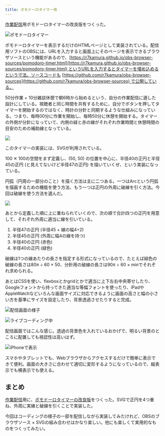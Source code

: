 ```yaml
---
title: ポモドーロタイマー改
---
```

[作業配信](https://www.youtube.com/c/r7kamura)用ポモドーロタイマーの改良版をつくった。

![](https://lh6.googleusercontent.com/V8mGboQ6-L60r0-1PK_jJ35J7mUtDGPlp37lP_2q-g2MGZi1nNDWMmsFIQcoLIBICT9cN2iDs7qSOiiMJwZ8bP8S7_Nn5sbszc6EZGDM1OFyXn0CbFFI3tEy5g0o1E8gm5QPJBvTLJdxk0r8DDWKWPjXe7hUK33Y0TCRxG26XMISzdpzusNXcxrjirLVAA "ポモドーロタイマー")

ポモドーロタイマーを表示するだけのHTMLページとして実装されている。配信用ソフトのOBSには、URLを入力すると画面上にそのページを表示できるブラウザソースという機能があるので、[https://r7kamura.github.io/obs-browser-sources/pomodoro-timer.html](https://r7kamura.github.io/obs-browser-sources/pomodoro-timer.html) というURLを入力するとタイマーを埋め込めるという寸法。ソースコードも [https://github.com/r7kamura/obs-browser-sources](https://github.com/r7kamura/obs-browser-sources) で公開している。

50分作業 + 10分雑談休憩で朝6時から始めるという、自分の作業配信に適した設計にしている。視聴者と同じ時間を共有するために、自分でボタンを押してタイマーを開始するのではなく、時計の分針と同期するような仕組みになっている。つまり、毎時00分に作業を開始し、毎時50分に休憩を開始する。タイマーの外側が分針になっていて、内側の緑と赤の線がそれぞれ作業時間と休憩時間の目安のための補助線となっている。

![](https://lh4.googleusercontent.com/-sQYHu2NrkI1eAJAKweQxOZLXyOtob3mv5I8sHiGp-WiIEYGVP0DKXFKYDhGCGGAOYw25qnfq9jVU1IM2fuY3_rkhQ93rsakgYsEOnA_ZgSPyedqHN5c7x-C3uD8Cwqr8ypBpuia6PGLrMS9qWdwC8EnHupbgyU-O9VrJJlgCyXb_lmRq8oXU_dsWRICog)

このタイマーの実装には、SVGが利用されている。

100 ✕ 100の空間をまず定義し、(50, 50) の位置を中心に、半径40の正円と半径45の正円 (と見えてないけど半径47の正円) を描いていくぜ、という実装になっている。

円弧（円周の一部分のこと）を描く方法は主に二つある。一つはArcという円弧を描画するための機能を使う方法、もう一つは正円の外周に破線を引く方法。今回は破線を使う方法を選んだ。

![](https://lh6.googleusercontent.com/pZTsZckm4g7Ra0mtLFZsrFanbf-418xofUfDCTgDQ3KMTqm3Hl7okAFeCRaLfSCRl_yPgJ-1pVDVqKeNLJBRz-KIDANyMECOXvhOUuTb03B8llBqPl_1LxO4COsSUxsvFq-RRI7SInn20KJRKi6pyV55HCFv5skMxap9eRg1mPSzUaJbhbmeH6yobFhqoQ)

あとから定義した順に上に重ねられていくので、次の順で合計四つの正円を用意して、それぞれ外周に適当に線を引いている。

1.  半径47の正円 (半径45 + 線の幅4÷2)
2.  半径45の正円 (外周に幅4の線を持つ)
3.  半径40の正円 (赤色)
4.  半径40の正円 (緑色)

破線は1つの線あたりの長さを指定する形式になっているので、たとえば緑色の破線の長さは80π ÷ 60 × 50、分針用の破線の長さは90π ÷ 60 × minでそれぞれ求められる。

あとはCSSを使い、flexboxとかgridとかで適当に上下左右中央寄せしたり、Googleフォントから持ってきた適当な等幅フォントを使ったり、iPadやAppleWatchなどいろんな画面サイズに対応できるように画面の高さと幅の小さい方を基準にサイズを設定したり、背景透過させたりすると完成。

![](https://lh4.googleusercontent.com/ho2iea9paGjKw9RaRnC2dNKWwCsC5Yry7lgH2ucgV8Nx3rfufF43xVl4IrHXyzVLg8p_CB38GVS1f6Sdo8zTCUJrm4gXQtNbB74m_KZfHDch19WqWVxoBZXyPUJFndmxVPJNG43qp3xOq1TBk-BFYyKdO6deLOA1mmkg10jodv3mzB9ASXAQ_aRKy01JZw "配信画面の様子")

![](https://lh4.googleusercontent.com/5tp_5zDCriqRx--NXjDdIXdNZpa-2LFItOCES6y2psz43_NgxpfDh2Hzj2c0f8SniR-tsMPn_PTOF_PhwAgfzxnRhstYaIukKrnP9amwztEMCROWNx9fwlWMQFwOxvulkEfP6NgO12JulH01q6IIOJa4WqmJ66Rl5uZMTRCUut9RQqL849MxieYF4Ad9FQ "ライブコーディング中")

配信画面ではこんな感じ。透過の背景色を入れているおかげで、明るい背景のところに配置しても視認性は高いはず。

![](https://lh4.googleusercontent.com/erjqgwZ1_9xYjyQzPwEZriG_LiTJ6_GUH3MsYL1m7wX2biRdIhjlpgk7RuVpsnd0dvpNM3rkBJlrU2h9fZqTv9UL1di5VNoVWCaKNiVZbKWNjSxXajmR4deoRN2beV4AP6FkuirWhwtbc0HuXssNoQI3t6jIJNT9l9OHRILIrfFoKsimNVyW8xNVYkOigA "iPhoneで表示")

スマホやタブレットでも、Webブラウザからアクセスするだけで簡単に表示できて便利。画面の大きさに合わせて適切に変形するようになっているので、縦表示でも横表示でも使える。

まとめ
---

[作業配信](https://www.youtube.com/c/r7kamura)用に、[ポモドーロタイマーの改良版](https://github.com/r7kamura/obs-browser-sources)をつくった。SVGで正円を4つ重ね、外周に実線と破線を引くことで実装した。

今回はコーディングの様子の一部を配信しながら実装してみたけれど、OBSのブラウザソース × SVGの組み合わせはかなり楽しい。他にも楽しくて実用的なものをつくってみたい。
